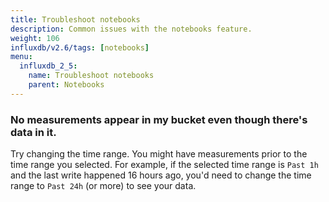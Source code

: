 ```yaml
---
title: Troubleshoot notebooks
description: Common issues with the notebooks feature.
weight: 106
influxdb/v2.6/tags: [notebooks]
menu:
  influxdb_2_5:
    name: Troubleshoot notebooks
    parent: Notebooks
---
```


### No measurements appear in my bucket even though there's data in it.

Try changing the time range. You might have measurements prior to the time range you  selected. For example, if the selected time range is `Past 1h` and the last write happened 16 hours ago, you'd need to change the time range to `Past 24h` (or more) to see your data.
